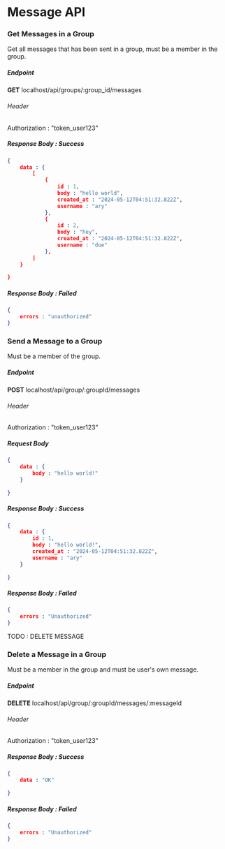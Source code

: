 # Message API
### Get Messages in a Group
Get all messages that has been sent in a group, must be a member in the group.
##### Endpoint
**GET** localhost/api/groups/:group_id/messages
###### Header
Authorization : "token_user123"
##### Response Body : Success

```json
{
	data : {
		[
			{
				id : 1,
				body : "hello world",
				created_at : "2024-05-12T04:51:32.822Z",
				username : "ary"
			},
			{
				id : 2,
				body : "hey",
				created_at : "2024-05-12T04:51:32.822Z",
				username : "doe"
			},
		]
	}
	
}

```
##### Response Body : Failed

```json
{
	errors : "unauthorized"
}

```


### Send a Message to a Group
Must be a member of the group.
##### Endpoint
**POST** localhost/api/group/:groupId/messages
###### Header
Authorization : "token_user123"
##### Request Body

```json
{
	data : {
		body : "hello world!"
	}
	
}

```
##### Response Body : Success

```json
{
	data : {
		id : 1,
		body : "hello world!",
		created_at : "2024-05-12T04:51:32.822Z",
		username : "ary"
	}
	
}

```
##### Response Body : Failed

```json
{
	errors : "Unauthorized"
}

```





TODO : DELETE MESSAGE

### Delete a Message in a Group
Must be a member in the group and must be user's own message.
##### Endpoint
**DELETE** localhost/api/group/:groupId/messages/:messageId
###### Header
Authorization : "token_user123"
##### Response Body : Success

```json
{
	data : "OK"
	
}

```
##### Response Body : Failed

```json
{
	errors : "Unauthorized"
}

```



